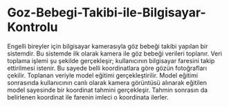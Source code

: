 # Goz-Bebegi-Takibi-ile-Bilgisayar-Kontrolu
Engelli bireyler için bilgisayar kamerasıyla göz bebeği takibi yapılan bir sistemdir.
Bu sistemde ilk olarak kamera ile göz bebeği verileri toplanır. Veri toplama işlemi şu şekilde gerçekleşir; kullanıcının bilgisayar faresini takip ettirilmesi istenir. Bu sayede belli koordinatlara göre gözün fotoğrafları çekilir. Toplanan veriyle model eğitimi gerçekleştirilir. Model eğitimi sonrasında kullanıcının canlı olarak kamera görüntüsü alınarak eğitilen model sayesinde bir koordinat tahmini gerçekleşir. Tahmin sonrasın da belirlenen koordinat ile farenin imleci o koordinata ilerler.
